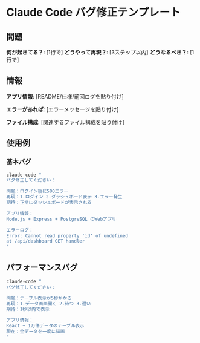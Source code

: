# Claude Code バグ修正テンプレート

## 問題
**何が起きてる？**: [1行で]
**どうやって再現？**: [3ステップ以内]
**どうなるべき？**: [1行で]

## 情報
**アプリ情報**: 
[README/仕様/前回ログを貼り付け]

**エラーがあれば**: 
[エラーメッセージを貼り付け]

**ファイル構成**: 
[関連するファイル構成を貼り付け]

## 使用例

### 基本バグ
```bash
claude-code "
バグ修正してください：

問題：ログイン後に500エラー
再現：1.ログイン 2.ダッシュボード表示 3.エラー発生
期待：正常にダッシュボードが表示される

アプリ情報：
Node.js + Express + PostgreSQL のWebアプリ

エラーログ：
Error: Cannot read property 'id' of undefined
at /api/dashboard GET handler
"
```

## パフォーマンスバグ
```bash
claude-code "
バグ修正してください：

問題：テーブル表示が5秒かかる
再現：1.データ画面開く 2.待つ 3.遅い
期待：1秒以内で表示

アプリ情報：
React + 1万件データのテーブル表示
現在：全データを一度に描画
"
```